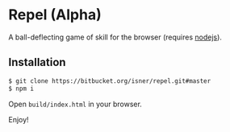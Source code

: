 # Repel (Alpha)

A ball-deflecting game of skill for the browser (requires [nodejs](http://nodejs.org)).

## Installation

```bash
$ git clone https://bitbucket.org/isner/repel.git#master
$ npm i
```

Open `build/index.html` in your browser.

Enjoy!

